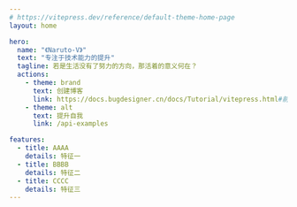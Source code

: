 ```yaml
---
# https://vitepress.dev/reference/default-theme-home-page
layout: home

hero:
  name: "《Naruto-V》"
  text: "专注于技术能力的提升"
  tagline: 若是生活没有了努力的方向，那活着的意义何在？
  actions:
    - theme: brand
      text: 创建博客
      link: https://docs.bugdesigner.cn/docs/Tutorial/vitepress.html#前言
    - theme: alt
      text: 提升自我
      link: /api-examples

features:
  - title: AAAA
    details: 特征一
  - title: BBBB
    details: 特征二
  - title: CCCC
    details: 特征三
---
```


